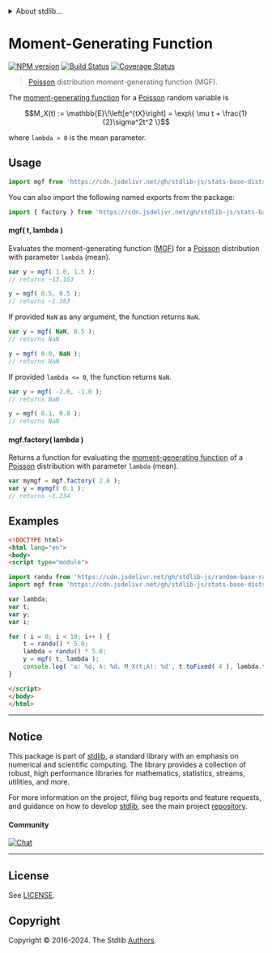<!--

@license Apache-2.0

Copyright (c) 2018 The Stdlib Authors.

Licensed under the Apache License, Version 2.0 (the "License");
you may not use this file except in compliance with the License.
You may obtain a copy of the License at

   http://www.apache.org/licenses/LICENSE-2.0

Unless required by applicable law or agreed to in writing, software
distributed under the License is distributed on an "AS IS" BASIS,
WITHOUT WARRANTIES OR CONDITIONS OF ANY KIND, either express or implied.
See the License for the specific language governing permissions and
limitations under the License.

-->


<details>
  <summary>
    About stdlib...
  </summary>
  <p>We believe in a future in which the web is a preferred environment for numerical computation. To help realize this future, we've built stdlib. stdlib is a standard library, with an emphasis on numerical and scientific computation, written in JavaScript (and C) for execution in browsers and in Node.js.</p>
  <p>The library is fully decomposable, being architected in such a way that you can swap out and mix and match APIs and functionality to cater to your exact preferences and use cases.</p>
  <p>When you use stdlib, you can be absolutely certain that you are using the most thorough, rigorous, well-written, studied, documented, tested, measured, and high-quality code out there.</p>
  <p>To join us in bringing numerical computing to the web, get started by checking us out on <a href="https://github.com/stdlib-js/stdlib">GitHub</a>, and please consider <a href="https://opencollective.com/stdlib">financially supporting stdlib</a>. We greatly appreciate your continued support!</p>
</details>

# Moment-Generating Function

[![NPM version][npm-image]][npm-url] [![Build Status][test-image]][test-url] [![Coverage Status][coverage-image]][coverage-url] <!-- [![dependencies][dependencies-image]][dependencies-url] -->

> [Poisson][poisson-distribution] distribution moment-generating function (MGF).

<!-- Section to include introductory text. Make sure to keep an empty line after the intro `section` element and another before the `/section` close. -->

<section class="intro">

The [moment-generating function][mgf] for a [Poisson][poisson-distribution] random variable is

<!-- <equation class="equation" label="eq:poisson_mgf_function" align="center" raw="M_X(t) := \mathbb{E}\!\left[e^{tX}\right] = \exp\{ \mu t + \frac{1}{2}\sigma^2t^2 \}" alt="Moment-generating function (MGF) for a Poisson distribution."> -->

```math
M_X(t) := \mathbb{E}\!\left[e^{tX}\right] = \exp\{ \mu t + \frac{1}{2}\sigma^2t^2 \}
```

<!-- <div class="equation" align="center" data-raw-text="M_X(t) := \mathbb{E}\!\left[e^{tX}\right] = \exp\{ \mu t + \frac{1}{2}\sigma^2t^2 \}" data-equation="eq:poisson_mgf_function">
    <img src="https://cdn.jsdelivr.net/gh/stdlib-js/stdlib@51534079fef45e990850102147e8945fb023d1d0/lib/node_modules/@stdlib/stats/base/dists/poisson/mgf/docs/img/equation_poisson_mgf_function.svg" alt="Moment-generating function (MGF) for a Poisson distribution.">
    <br>
</div> -->

<!-- </equation> -->

where `lambda > 0` is the mean parameter.

</section>

<!-- /.intro -->

<!-- Package usage documentation. -->



<section class="usage">

## Usage

```javascript
import mgf from 'https://cdn.jsdelivr.net/gh/stdlib-js/stats-base-dists-poisson-mgf@v0.2.1-esm/index.mjs';
```

You can also import the following named exports from the package:

```javascript
import { factory } from 'https://cdn.jsdelivr.net/gh/stdlib-js/stats-base-dists-poisson-mgf@v0.2.1-esm/index.mjs';
```

#### mgf( t, lambda )

Evaluates the moment-generating function ([MGF][mgf]) for a [Poisson][poisson-distribution] distribution with parameter `lambda` (mean).

```javascript
var y = mgf( 1.0, 1.5 );
// returns ~13.163

y = mgf( 0.5, 0.5 );
// returns ~1.383
```

If provided `NaN` as any argument, the function returns `NaN`.

```javascript
var y = mgf( NaN, 0.5 );
// returns NaN

y = mgf( 0.0, NaN );
// returns NaN
```

If provided `lambda <= 0`, the function returns `NaN`.

```javascript
var y = mgf( -2.0, -1.0 );
// returns NaN

y = mgf( 0.1, 0.0 );
// returns NaN
```

#### mgf.factory( lambda )

Returns a function for evaluating the [moment-generating function][mgf] of a [Poisson][poisson-distribution] distribution with parameter `lambda` (mean).

```javascript
var mymgf = mgf.factory( 2.0 );
var y = mymgf( 0.1 );
// returns ~1.234
```

</section>

<!-- /.usage -->

<!-- Package usage notes. Make sure to keep an empty line after the `section` element and another before the `/section` close. -->

<section class="notes">

</section>

<!-- /.notes -->

<!-- Package usage examples. -->

<section class="examples">

## Examples

<!-- eslint no-undef: "error" -->

```html
<!DOCTYPE html>
<html lang="en">
<body>
<script type="module">

import randu from 'https://cdn.jsdelivr.net/gh/stdlib-js/random-base-randu@esm/index.mjs';
import mgf from 'https://cdn.jsdelivr.net/gh/stdlib-js/stats-base-dists-poisson-mgf@v0.2.1-esm/index.mjs';

var lambda;
var t;
var y;
var i;

for ( i = 0; i < 10; i++ ) {
    t = randu() * 5.0;
    lambda = randu() * 5.0;
    y = mgf( t, lambda );
    console.log( 'x: %d, λ: %d, M_X(t;λ): %d', t.toFixed( 4 ), lambda.toFixed( 4 ), y.toFixed( 4 ) );
}

</script>
</body>
</html>
```

</section>

<!-- /.examples -->

<!-- Section to include cited references. If references are included, add a horizontal rule *before* the section. Make sure to keep an empty line after the `section` element and another before the `/section` close. -->

<section class="references">

</section>

<!-- /.references -->

<!-- Section for related `stdlib` packages. Do not manually edit this section, as it is automatically populated. -->

<section class="related">

</section>

<!-- /.related -->

<!-- Section for all links. Make sure to keep an empty line after the `section` element and another before the `/section` close. -->


<section class="main-repo" >

* * *

## Notice

This package is part of [stdlib][stdlib], a standard library with an emphasis on numerical and scientific computing. The library provides a collection of robust, high performance libraries for mathematics, statistics, streams, utilities, and more.

For more information on the project, filing bug reports and feature requests, and guidance on how to develop [stdlib][stdlib], see the main project [repository][stdlib].

#### Community

[![Chat][chat-image]][chat-url]

---

## License

See [LICENSE][stdlib-license].


## Copyright

Copyright &copy; 2016-2024. The Stdlib [Authors][stdlib-authors].

</section>

<!-- /.stdlib -->

<!-- Section for all links. Make sure to keep an empty line after the `section` element and another before the `/section` close. -->

<section class="links">

[npm-image]: http://img.shields.io/npm/v/@stdlib/stats-base-dists-poisson-mgf.svg
[npm-url]: https://npmjs.org/package/@stdlib/stats-base-dists-poisson-mgf

[test-image]: https://github.com/stdlib-js/stats-base-dists-poisson-mgf/actions/workflows/test.yml/badge.svg?branch=v0.2.1
[test-url]: https://github.com/stdlib-js/stats-base-dists-poisson-mgf/actions/workflows/test.yml?query=branch:v0.2.1

[coverage-image]: https://img.shields.io/codecov/c/github/stdlib-js/stats-base-dists-poisson-mgf/main.svg
[coverage-url]: https://codecov.io/github/stdlib-js/stats-base-dists-poisson-mgf?branch=main

<!--

[dependencies-image]: https://img.shields.io/david/stdlib-js/stats-base-dists-poisson-mgf.svg
[dependencies-url]: https://david-dm.org/stdlib-js/stats-base-dists-poisson-mgf/main

-->

[chat-image]: https://img.shields.io/gitter/room/stdlib-js/stdlib.svg
[chat-url]: https://app.gitter.im/#/room/#stdlib-js_stdlib:gitter.im

[stdlib]: https://github.com/stdlib-js/stdlib

[stdlib-authors]: https://github.com/stdlib-js/stdlib/graphs/contributors

[umd]: https://github.com/umdjs/umd
[es-module]: https://developer.mozilla.org/en-US/docs/Web/JavaScript/Guide/Modules

[deno-url]: https://github.com/stdlib-js/stats-base-dists-poisson-mgf/tree/deno
[deno-readme]: https://github.com/stdlib-js/stats-base-dists-poisson-mgf/blob/deno/README.md
[umd-url]: https://github.com/stdlib-js/stats-base-dists-poisson-mgf/tree/umd
[umd-readme]: https://github.com/stdlib-js/stats-base-dists-poisson-mgf/blob/umd/README.md
[esm-url]: https://github.com/stdlib-js/stats-base-dists-poisson-mgf/tree/esm
[esm-readme]: https://github.com/stdlib-js/stats-base-dists-poisson-mgf/blob/esm/README.md
[branches-url]: https://github.com/stdlib-js/stats-base-dists-poisson-mgf/blob/main/branches.md

[stdlib-license]: https://raw.githubusercontent.com/stdlib-js/stats-base-dists-poisson-mgf/main/LICENSE

[poisson-distribution]: https://en.wikipedia.org/wiki/Poisson_distribution

[mgf]: https://en.wikipedia.org/wiki/Moment-generating_function

</section>

<!-- /.links -->
